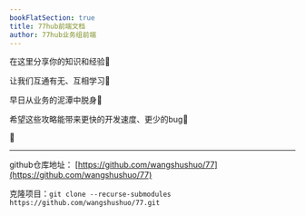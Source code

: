 ```yaml
---
bookFlatSection: true
title: 77hub前端文档
author: 77hub业务组前端
---
```


在这里分享你的知识和经验🥳

让我们互通有无、互相学习🖖

早日从业务的泥潭中脱身💩

希望这些攻略能带来更快的开发速度、更少的bug🚀

🍻
<hr />

github仓库地址： [https://github.com/wangshushuo/77](https://github.com/wangshushuo/77)

克隆项目：`git clone --recurse-submodules https://github.com/wangshushuo/77.git`